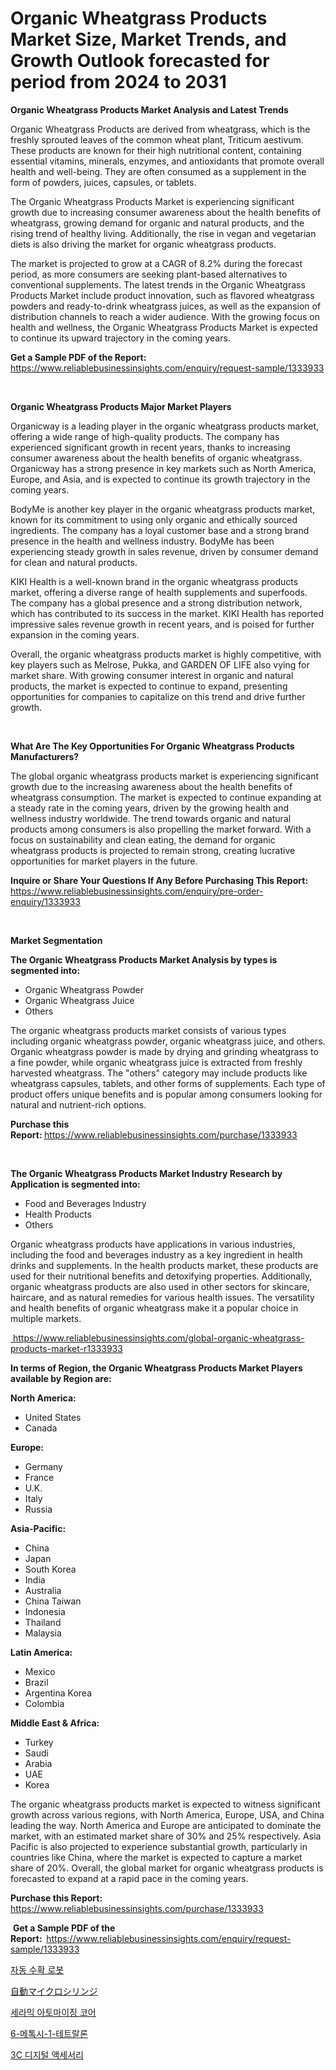 <p><h1>Organic Wheatgrass Products Market Size, Market Trends, and Growth Outlook forecasted for period from 2024 to 2031</h1></p><p><strong>Organic Wheatgrass Products Market Analysis and Latest Trends</strong></p>
<p><p>Organic Wheatgrass Products are derived from wheatgrass, which is the freshly sprouted leaves of the common wheat plant, Triticum aestivum. These products are known for their high nutritional content, containing essential vitamins, minerals, enzymes, and antioxidants that promote overall health and well-being. They are often consumed as a supplement in the form of powders, juices, capsules, or tablets.</p><p>The Organic Wheatgrass Products Market is experiencing significant growth due to increasing consumer awareness about the health benefits of wheatgrass, growing demand for organic and natural products, and the rising trend of healthy living. Additionally, the rise in vegan and vegetarian diets is also driving the market for organic wheatgrass products.</p><p>The market is projected to grow at a CAGR of 8.2% during the forecast period, as more consumers are seeking plant-based alternatives to conventional supplements. The latest trends in the Organic Wheatgrass Products Market include product innovation, such as flavored wheatgrass powders and ready-to-drink wheatgrass juices, as well as the expansion of distribution channels to reach a wider audience. With the growing focus on health and wellness, the Organic Wheatgrass Products Market is expected to continue its upward trajectory in the coming years.</p></p>
<p><strong>Get a Sample PDF of the Report:&nbsp;</strong> <a href="https://www.reliablebusinessinsights.com/enquiry/request-sample/1333933">https://www.reliablebusinessinsights.com/enquiry/request-sample/1333933</a></p>
<p>&nbsp;</p>
<p><strong>Organic Wheatgrass Products Major Market Players</strong></p>
<p><p>Organicway is a leading player in the organic wheatgrass products market, offering a wide range of high-quality products. The company has experienced significant growth in recent years, thanks to increasing consumer awareness about the health benefits of organic wheatgrass. Organicway has a strong presence in key markets such as North America, Europe, and Asia, and is expected to continue its growth trajectory in the coming years.</p><p>BodyMe is another key player in the organic wheatgrass products market, known for its commitment to using only organic and ethically sourced ingredients. The company has a loyal customer base and a strong brand presence in the health and wellness industry. BodyMe has been experiencing steady growth in sales revenue, driven by consumer demand for clean and natural products.</p><p>KIKI Health is a well-known brand in the organic wheatgrass products market, offering a diverse range of health supplements and superfoods. The company has a global presence and a strong distribution network, which has contributed to its success in the market. KIKI Health has reported impressive sales revenue growth in recent years, and is poised for further expansion in the coming years.</p><p>Overall, the organic wheatgrass products market is highly competitive, with key players such as Melrose, Pukka, and GARDEN OF LIFE also vying for market share. With growing consumer interest in organic and natural products, the market is expected to continue to expand, presenting opportunities for companies to capitalize on this trend and drive further growth.</p></p>
<p>&nbsp;</p>
<p><strong>What Are The Key Opportunities For Organic Wheatgrass Products Manufacturers?</strong></p>
<p><p>The global organic wheatgrass products market is experiencing significant growth due to the increasing awareness about the health benefits of wheatgrass consumption. The market is expected to continue expanding at a steady rate in the coming years, driven by the growing health and wellness industry worldwide. The trend towards organic and natural products among consumers is also propelling the market forward. With a focus on sustainability and clean eating, the demand for organic wheatgrass products is projected to remain strong, creating lucrative opportunities for market players in the future.</p></p>
<p><strong>Inquire or Share Your Questions If Any Before Purchasing This Report:</strong> <a href="https://www.reliablebusinessinsights.com/enquiry/pre-order-enquiry/1333933">https://www.reliablebusinessinsights.com/enquiry/pre-order-enquiry/1333933</a></p>
<p>&nbsp;</p>
<p><strong>Market Segmentation</strong></p>
<p><strong>The Organic Wheatgrass Products Market Analysis by types is segmented into:</strong></p>
<p><ul><li>Organic Wheatgrass Powder</li><li>Organic Wheatgrass Juice</li><li>Others</li></ul></p>
<p><p>The organic wheatgrass products market consists of various types including organic wheatgrass powder, organic wheatgrass juice, and others. Organic wheatgrass powder is made by drying and grinding wheatgrass to a fine powder, while organic wheatgrass juice is extracted from freshly harvested wheatgrass. The "others" category may include products like wheatgrass capsules, tablets, and other forms of supplements. Each type of product offers unique benefits and is popular among consumers looking for natural and nutrient-rich options.</p></p>
<p><strong>Purchase this Report:&nbsp;</strong><a href="https://www.reliablebusinessinsights.com/purchase/1333933">https://www.reliablebusinessinsights.com/purchase/1333933</a></p>
<p>&nbsp;</p>
<p><strong>The Organic Wheatgrass Products Market Industry Research by Application is segmented into:</strong></p>
<p><ul><li>Food and Beverages Industry</li><li>Health Products</li><li>Others</li></ul></p>
<p><p>Organic wheatgrass products have applications in various industries, including the food and beverages industry as a key ingredient in health drinks and supplements. In the health products market, these products are used for their nutritional benefits and detoxifying properties. Additionally, organic wheatgrass products are also used in other sectors for skincare, haircare, and as natural remedies for various health issues. The versatility and health benefits of organic wheatgrass make it a popular choice in multiple markets.</p></p>
<p><a href="https://www.reliablebusinessinsights.com/global-organic-wheatgrass-products-market-r1333933">&nbsp;https://www.reliablebusinessinsights.com/global-organic-wheatgrass-products-market-r1333933</a></p>
<p><strong>In terms of Region, the Organic Wheatgrass Products Market Players available by Region are:</strong></p>
<p>
    <p> <strong> North America: </strong>
        <ul>
            <li>United States</li>
            <li>Canada</li>
        </ul>
        </p> 
    <p> <strong> Europe: </strong>
        <ul>
            <li>Germany</li>
            <li>France</li>
            <li>U.K.</li>
            <li>Italy</li>
            <li>Russia</li>
        </ul>
        </p> 
    <p> <strong> Asia-Pacific: </strong>
        <ul>
            <li>China</li>
            <li>Japan</li>
            <li>South Korea</li>
            <li>India</li>
            <li>Australia</li>
            <li>China Taiwan</li>
            <li>Indonesia</li>
            <li>Thailand</li>
            <li>Malaysia</li>
        </ul>
        </p> 
    <p> <strong> Latin America: </strong>
        <ul>
            <li>Mexico</li>
            <li>Brazil</li>
            <li>Argentina Korea</li>
            <li>Colombia</li>
        </ul>
        </p> 
    <p> <strong> Middle East & Africa: </strong>
        <ul>
            <li>Turkey</li>
            <li>Saudi</li>
            <li>Arabia</li>
            <li>UAE</li>
            <li>Korea</li>
        </ul>
    </p>
    </p>
<p><p>The organic wheatgrass products market is expected to witness significant growth across various regions, with North America, Europe, USA, and China leading the way. North America and Europe are anticipated to dominate the market, with an estimated market share of 30% and 25% respectively. Asia Pacific is also projected to experience substantial growth, particularly in countries like China, where the market is expected to capture a market share of 20%. Overall, the global market for organic wheatgrass products is forecasted to expand at a rapid pace in the coming years.</p></p>
<p><strong>Purchase this Report: </strong><a href="https://www.reliablebusinessinsights.com/purchase/1333933">https://www.reliablebusinessinsights.com/purchase/1333933</a></p>
<p>&nbsp;<strong>Get a Sample PDF of the Report:&nbsp;&nbsp;</strong><a href="https://www.reliablebusinessinsights.com/enquiry/request-sample/1333933">https://www.reliablebusinessinsights.com/enquiry/request-sample/1333933</a></p>
<p><strong></strong></p>
<p><p><a href="https://medium.com/@aidenreinger/%EC%9E%90%EB%8F%99-%EC%88%98%ED%99%95-%EB%A1%9C%EB%B4%87-%EC%8B%9C%EC%9E%A5-%EB%B6%84%EC%84%9D-%EA%B8%80%EB%A1%9C%EB%B2%8C-%EC%82%B0%EC%97%85-%EC%A0%84%EB%A7%9D%EA%B3%BC-%EC%98%88%EC%B8%A1-2024%EB%85%84%EB%B6%80%ED%84%B0-2031%EB%85%84-3e2bdece11de">자동 수확 로봇</a></p><p><a href="https://medium.com/@saigekulas/%E8%87%AA%E5%8B%95%E3%83%9E%E3%82%A4%E3%82%AF%E3%83%AD%E3%82%B7%E3%83%AA%E3%83%B3%E3%82%B8%E5%B8%82%E5%A0%B4%E3%81%AE%E6%8C%87%E6%A8%99%E3%81%AE%E8%A7%A3%E8%AA%AD-%E5%B8%82%E5%A0%B4%E3%82%B7%E3%82%A7%E3%82%A2-%E3%83%88%E3%83%AC%E3%83%B3%E3%83%89-%E6%88%90%E9%95%B7%E3%83%91%E3%82%BF%E3%83%BC%E3%83%B3-e59d67ea026e">自動マイクロシリンジ</a></p><p><a href="https://medium.com/@bustersipes981/%EC%84%B8%EB%9D%BC%EB%AF%B9-%EB%B6%84%EB%AC%B4-%EC%BD%94%EC%96%B4-%EC%8B%9C%EC%9E%A5-%EB%8F%99%ED%96%A5-%EB%B0%8F-2024-2031%EB%85%84-%EA%B8%B0%EA%B0%84%EC%9D%84-%EC%9C%84%ED%95%9C-%EC%8B%9C%EC%9E%A5-%EB%B6%84%EC%84%9D%EC%9D%84-%EC%98%88%EC%B8%A1%ED%95%A9%EB%8B%88%EB%8B%A4-3abca25a4408">세라믹 아토마이징 코어</a></p><p><a href="https://github.com/mduzzalmduzzal601/Market-Research-Report-List-1/blob/main/333751892957.md">6-메톡시-1-테트랄론</a></p><p><a href="https://github.com/tukangkrupk/Market-Research-Report-List-1/blob/main/260171392958.md">3C 디지털 액세서리</a></p></p>